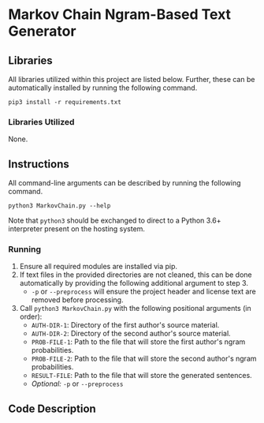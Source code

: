 # Markov Chain Ngram-Based Text Generator


## Libraries

All libraries utilized within this project are listed below.
Further, these can be automatically installed by running the following command.
```shell script
pip3 install -r requirements.txt
```


### Libraries Utilized

None.


## Instructions

All command-line arguments can be described by running the following command.
```shell script
python3 MarkovChain.py --help
```
Note that `python3` should be exchanged to direct to a Python 3.6+ interpreter present on the hosting system.


### Running

1. Ensure all required modules are installed via pip.
2. If text files in the provided directories are not cleaned, this can be done automatically by providing the following additional argument to step 3.
    - `-p` or `--preprocess` will ensure the project header and license text are removed before processing.
3. Call `python3 MarkovChain.py` with the following positional arguments (in order):
    - `AUTH-DIR-1`: Directory of the first author's source material.
    - `AUTH-DIR-2`: Directory of the second author's source material.
    - `PROB-FILE-1`: Path to the file that will store the first author's ngram probabilities.
    - `PROB-FILE-2`: Path to the file that will store the second author's ngram probabilities.
    - `RESULT-FILE`: Path to the file that will store the generated sentences.
    - _Optional:_ `-p` or `--preprocess`


## Code Description
